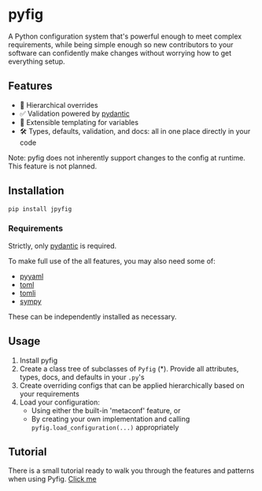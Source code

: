 # pyfig

A Python configuration system that's powerful enough to meet complex requirements, while
being simple enough so new contributors to your software can confidently make changes without
worrying how to get everything setup.

## Features

- 📂 Hierarchical overrides
- ✅ Validation powered by [pydantic](https://docs.pydantic.dev/latest/)
- 📝 Extensible templating for variables
- 🛠️ Types, defaults, validation, and docs: all in one place directly in your code

Note: pyfig does not inherently support changes to the config at runtime. This feature is not planned.

## Installation

```shell
pip install jpyfig
```

### Requirements

Strictly, only [pydantic](https://docs.pydantic.dev/latest/) is required.

To make full use of the all features, you may also need some of:
- [pyyaml](https://pyyaml.org/)
- [toml](https://pypi.org/project/toml/)
- [tomli](https://pypi.org/project/tomli/)
- [sympy](https://www.sympy.org/en/index.html)

These can be independently installed as necessary.

## Usage

1. Install pyfig
2. Create a class tree of subclasses of `Pyfig` (*). Provide all attributes, types, docs, and defaults in your `.py`'s
3. Create overriding configs that can be applied hierarchically based on your requirements
4. Load your configuration:
    - Using either the built-in 'metaconf' feature, or
    - By creating your own implementation and calling `pyfig.load_configuration(...)` appropriately

## Tutorial

There is a small tutorial ready to walk you through the features and patterns when using Pyfig.
[Click me](https://github.com/just1ngray/pyfig/tree/publish-pypi-on-tag/tutorial)
